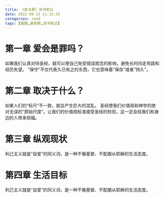 ```yaml
---
title: 《爱与罪》读书笔记
date: 2022-09-15 21:15:33
categories: read
tags: [婚姻,基督教,读书笔记]
---
```

# 第一章 爱会是罪吗？
如果我们认真对待圣经，就可以使自己免受错误观念的影响，避免长时间走弯路和经历失望。
“保守”不仅代表久已有之的东西，它也意味着“保存”或者“持久”。

# 第二章 取决于什么？
如果人们的“标尺”不一致，就会产生巨大的混乱。
圣经使我们价值观和神学的绝对无误的“原始尺度”。让我们的价值观标准接受圣经的检验，这一定会给我们和身边的人带来祝福。

# 第三章 纵观现状
利己主义就是“自爱”的同义词，是一种不像基督、不配跟从耶稣的生活态度。

# 第四章 生活目标
利己主义就是“自爱”的同义词，是一种不像基督、不配跟从耶稣的生活态度。

